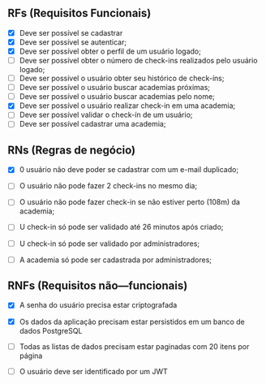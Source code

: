 ## RFs (Requisitos Funcionais)

- [X] Deve ser possível se cadastrar
- [X] Deve ser possível se autenticar;
- [X] Deve ser possível obter o perfil de um usuário logado;
- [ ] Deve ser possível obter o número de check-ins realizados pelo usuário logado;
- [ ] Deve ser possível o usuário obter seu histórico de check-íns;
- [ ] Deve ser possível o usuário buscar academias próximas;
- [ ] Deve ser possível o usuário buscar academias pelo nome;
- [X] Deve ser possível o usuário realizar check-in em uma academia;
- [ ] Deve ser possível validar o check-ín de um usuário;
- [ ] Deve ser possível cadastrar uma academia;

## RNs (Regras de negócio)

- [X] 0 usuário não deve poder se cadastrar com um e-mail duplicado;
- [ ] O usuário não pode fazer 2 check-ins no mesmo dia;
- [ ] O usuário não pode fazer check-in se não estiver perto (108m) da academia;
- [ ] U check-in só pode ser validado até 26 minutos após criado;
- [ ] U check-in só pode ser validado por administradores;
- [ ] A academia só pode ser cadastrada por administradores;


## RNFs (Requisitos não—funcionais)   
- [X] A senha do usuário precisa estar criptografada
- [X] Os dados da aplicação precisam estar persistidos em um banco de dados PostgreSQL
- [ ] Todas as listas de dados precisam estar paginadas com 20 itens por página
- [ ] O usuário deve ser identificado por um JWT    


